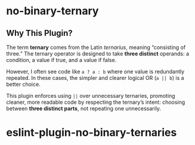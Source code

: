# no-binary-ternary

## Why This Plugin?

The term **ternary** comes from the Latin _ternarius_, meaning “consisting of three.” The ternary operator is designed to take **three distinct** operands: a condition, a value if true, and a value if false.

However, I often see code like `a ? a : b` where one value is redundantly repeated. In these cases, the simpler and clearer logical OR (`a || b`) is a better choice.

This plugin enforces using `||` over unnecessary ternaries, promoting cleaner, more readable code by respecting the ternary’s intent: choosing between **three distinct parts**, not repeating one unnecessarily.
# eslint-plugin-no-binary-ternaries
